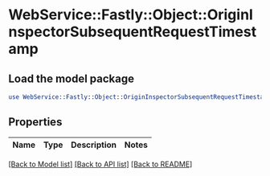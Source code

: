# WebService::Fastly::Object::OriginInspectorSubsequentRequestTimestamp

## Load the model package
```perl
use WebService::Fastly::Object::OriginInspectorSubsequentRequestTimestamp;
```

## Properties
Name | Type | Description | Notes
------------ | ------------- | ------------- | -------------

[[Back to Model list]](../README.md#documentation-for-models) [[Back to API list]](../README.md#documentation-for-api-endpoints) [[Back to README]](../README.md)


